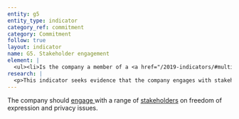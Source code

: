 ```yaml
---
entity: g5
entity_type: indicator
category_ref: commitment
category: Commitment
follow: true
layout: indicator
name: G5. Stakeholder engagement
element: | 
  <ul><li>Is the company a member of a <a href="/2019-indicators/#multi" target="_blank" rel="noopener">multi-stakeholder initiative</a> whose focus includes a commitment to uphold freedom of expression and privacy based on international human rights principles?</li><li>If the company is not a member of a <a href="/2019-indicators/#multi" target="_blank" rel="noopener">multi-stakeholder initiative</a>, is the company a member of an organization that engages systematically and on a regular basis with non-industry and non-governmental stakeholders on freedom of expression and privacy?</li><li>If the company is not a member of one of these organizations, does the company disclose that it initiates or participates in meetings with <a href="/2019-indicators/#stakeholder" target="_blank" rel="noopener">stakeholders</a> that represent, advocate on behalf of, or are people whose freedom of expression and privacy are directly impacted by the company&rsquo;s business?</li></ul>
research: | 
  <p>This indicator seeks evidence that the company engages with stakeholders&mdash;and particularly with those who face human rights risks in connection with their online activities. We expect stakeholder engagement to be a core component of a company&rsquo;s policy development and impact assessment process. Stakeholder engagement should be carried out across the full range of issues related to users&rsquo; freedom of expression and privacy, including a company&rsquo;s process for developing terms of service, privacy, and identity policies along with the enforcement practices for those policies.</p><p>Engaging with stakeholders, especially those who operate in high-risk environments, can be sensitive. A company may not feel comfortable publicly disclosing specific details about which stakeholders it consults, where or when they meet, and what they discuss. While we encourage companies to provide details about non-sensitive stakeholder engagement, we seek, at minimum, public disclosure that a company engages with stakeholders who are or represent users whose rights to freedom of expression and privacy are at risk. One way the public knows a company participates in this type of engagement is through its involvement in a multi-stakeholder initiative that brings the company in touch with representatives from various stakeholder groups including human rights organizations and others who advocate for the rights of at-risk groups.</p><p>If a company receives full credit on Element 1, it will automatically receive full credit on Element 2 and Element 3.</p><p><strong>Potential sources:</strong></p><ul><li>Company CSR/sustainability report</li><li>Company annual report</li><li>Company blog</li><li>Membership lists on the Global Network Initiative and Industry Dialogue websites</li><li>Company FAQ or Help Center</li></ul>
---
```

The company should [engage ](/2019-indicators/#engage)with a range of [stakeholders](/2019-indicators/#stakeholders) on freedom of expression and privacy issues.